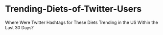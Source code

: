 # Trending-Diets-of-Twitter-Users
Where Were Twitter Hashtags for These Diets Trending in the US Within the Last 30 Days?
